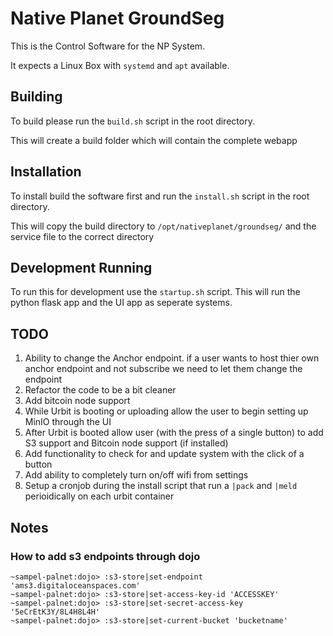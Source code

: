 # Native Planet GroundSeg
This is the Control Software for the NP System. 

It expects a Linux Box with `systemd` and `apt` available.

## Building
To build please run the `build.sh` script in the root directory.

This will create a build folder which will contain the complete webapp

## Installation
To install build the software first and run the `install.sh` script in the root directory.

This will copy the build directory to `/opt/nativeplanet/groundseg/` and the service file to the correct directory

## Development Running
To run this for development use the `startup.sh` script. This will run the python flask app and the UI app as seperate systems.


## TODO 

1. Ability to change the Anchor endpoint. if a user wants to host thier own anchor endpoint and not subscribe we need to let them change the endpoint
2. Refactor the code to be a bit cleaner
3. Add bitcoin node support
4. While Urbit is booting or uploading allow the user to begin setting up MinIO through the UI
5. After Urbit is booted allow user (with the press of a single button) to add S3 support and Bitcoin node support (if installed)
6. Add functionality to check for and update system with the click of a button
7. Add ability to completely turn on/off wifi from settings
8. Setup a cronjob during the install script that run a `|pack` and `|meld` perioidically on each urbit container


## Notes
### How to add s3 endpoints through dojo
```
~sampel-palnet:dojo> :s3-store|set-endpoint 'ams3.digitaloceanspaces.com'
~sampel-palnet:dojo> :s3-store|set-access-key-id 'ACCESSKEY'
~sampel-palnet:dojo> :s3-store|set-secret-access-key '5eCrEtK3Y/8L4H8L4H'
~sampel-palnet:dojo> :s3-store|set-current-bucket 'bucketname'
```

